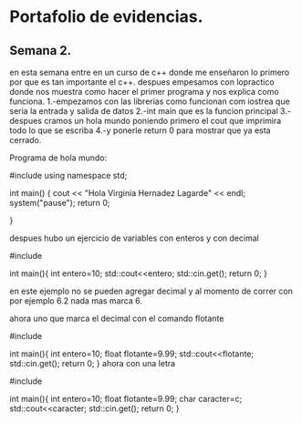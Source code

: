 # Portafolio de evidencias.

## Semana 2.

en esta semana entre en un curso de c++ donde me enseñaron lo primero por que es tan importante el c++. despues empesamos con lopractico donde nos muestra como hacer el primer programa y nos explica como funciona.
1.-empezamos con las librerias como funcionan  com iostrea que seria la entrada y salida de datos
2.-int main que es la funcion principal
3.-despues cramos un hola mundo poniendo primero el cout que imprimira todo lo que se escriba
4.-y ponerle return 0 para mostrar que ya esta cerrado.


Programa de hola mundo:

#include <iostream>
using  namespace std;

int main()
{
	cout << "Hola Virginia Hernadez Lagarde" << endl;
	system("pause");
	return 0;

}
  
  despues hubo un ejercicio de variables con enteros y con decimal 
  
  #include <iostream>
  
  int main(){
    int entero=10;
    std::cout<<entero;
    std::cin.get();
    return 0;
  }
  
  en este ejemplo no se pueden agregar decimal y al momento de correr con por ejemplo 6.2 nada mas marca 6.
  
  ahora uno que marca el decimal con el comando flotante
   
  #include <iostream>
  
   int main(){
    int entero=10;
    float flotante=9.99;
    std::cout<<flotante;
    std::cin.get();
    return 0;
  }
  ahora con una letra
  
    
  #include <iostream>
  
   int main(){
    int entero=10;
    float flotante=9.99;
    char caracter=c;
    std::cout<<caracter;
    std::cin.get();
    return 0;
  }
